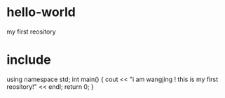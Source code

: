 # hello-world
my first reository
# include <iostream>
  using namespace std;
  int main()
  {
    cout << "i am wangjing ! this is my first reository!" << endl;
    return 0;
  } 
